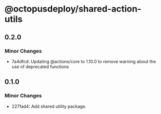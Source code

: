 # @octopusdeploy/shared-action-utils

## 0.2.0

### Minor Changes

-   7a4dfcd: Updating @actions/core to 1.10.0 to remove warning about the use of deprecated functions

## 0.1.0

### Minor Changes

-   227fad4: Add shared utility package.
